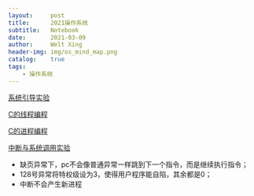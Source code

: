 ```yaml
---
layout:     post
title:      2021操作系统
subtitle:   Notebook
date:       2021-03-09
author:     Welt Xing
header-img: img/os_mind_map.png
catalog:    true
tags:
    - 操作系统
---
```


[系统引导实验](https://welts.xyz/2021/03/11/lab1/)

[C的线程编程](https://welts.xyz/2021/03/16/multi_thread/)

[C的进程编程](https://welts.xyz/2021/03/16/multi_process/)

[中断与系统调用实验](https://welts.xyz/2021/04/09/lab2/)

* 缺页异常下，pc不会像普通异常一样跳到下一个指令，而是继续执行指令；
* 128号异常将特权级设为3，使得用户程序能自陷，其余都是0；
* 中断不会产生新进程
